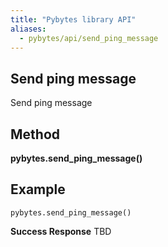 ```yaml
---
title: "Pybytes library API"
aliases:
  - pybytes/api/send_ping_message
---
```


**Send ping message**
----
  Send ping message

**Method**
----
**pybytes.send_ping_message()**

**Example**
----
`pybytes.send_ping_message()`

**Success Response**
TBD
